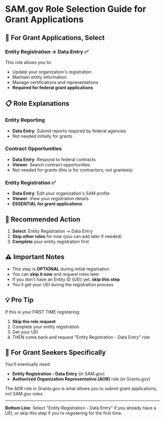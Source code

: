 # SAM.gov Role Selection Guide for Grant Applications

## 🎯 For Grant Applications, Select

### **Entity Registration → Data Entry** ✅

This role allows you to:

- Update your organization's registration
- Maintain entity information
- Manage certifications and representations
- **Required for federal grant applications**

## 📋 Role Explanations

### Entity Reporting

- **Data Entry**: Submit reports required by federal agencies
- Not needed initially for grants

### Contract Opportunities  

- **Data Entry**: Respond to federal contracts
- **Viewer**: Search contract opportunities
- Not needed for grants (this is for contractors, not grantees)

### Entity Registration ✅

- **Data Entry**: Edit your organization's SAM profile
- **Viewer**: View your registration details
- **ESSENTIAL for grant applications**

## 🚀 Recommended Action

1. **Select**: Entity Registration → Data Entry
2. **Skip other roles** for now (you can add later if needed)
3. **Complete** your entity registration first

## ⚠️ Important Notes

- This step is **OPTIONAL** during initial registration
- You can **skip it now** and request roles later
- If you don't have an Entity ID (UEI) yet, **skip this step**
- You'll get your UEI during the registration process

## 💡 Pro Tip

If this is your FIRST TIME registering:

1. **Skip the role request**
2. Complete your entity registration
3. Get your UEI
4. THEN come back and request "Entity Registration - Data Entry" role

## 🎯 For Grant Seekers Specifically

You'll eventually need:

- **Entity Registration - Data Entry** (in SAM.gov)
- **Authorized Organization Representative (AOR)** role (in Grants.gov)

The AOR role in Grants.gov is what allows you to submit grant applications, not SAM.gov roles.

---

**Bottom Line**: Select "Entity Registration - Data Entry" if you already have a UEI, or skip this step if you're registering for the first time.
